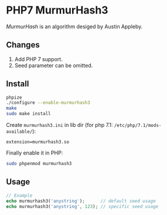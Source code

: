 # PHP7 MurmurHash3

*MurmurHash* is an algorithm desiged by Austin Appleby.

## Changes
1. Add PHP 7 support.
2. Seed parameter can be omitted.

## Install

```bash
phpize
./configure --enable-murmurhash3
make
sudo make install
```


Create `murmurhash3.ini` in lib dir (for php 7.1: `/etc/php/7.1/mods-available/`):
```
extension=murmurhash3.so
```

Finally enable it in PHP:
```bash
sudo phpenmod murmurhash3
```

## Usage

```php
// Example
echo murmurhash3('anystring');      // default seed usage
echo murmurhash3('anystring', 123); // specific seed usage
``` 
